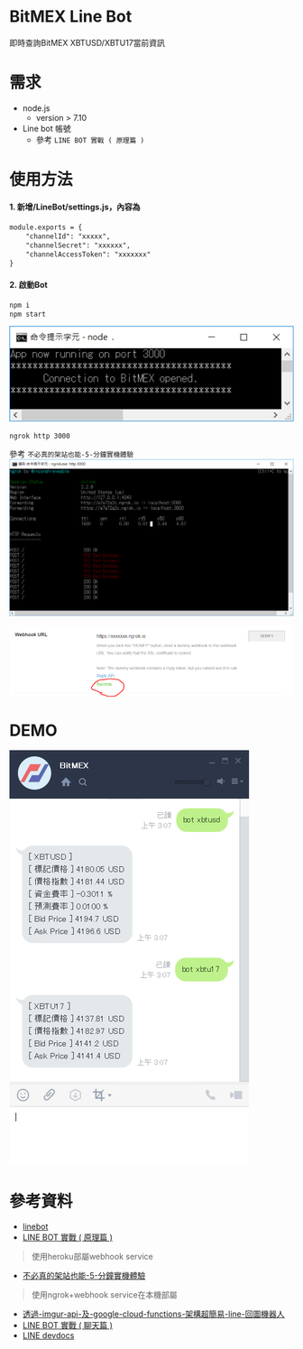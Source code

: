 # BitMEX Line Bot
即時查詢BitMEX XBTUSD/XBTU17當前資訊

# 需求
* node.js 
    * version > 7.10
* Line bot 帳號 
    * 參考 `LINE BOT 實戰 ( 原理篇 )`
# 使用方法
#### 1. 新增/LineBot/settings.js，內容為
```javascript=
module.exports = {
    "channelId": "xxxxx",
    "channelSecret": "xxxxxx",
    "channelAccessToken": "xxxxxxx"
}
```
#### 2. 啟動Bot
```javascript=
npm i
npm start
```
![](./pic/2-1)

```shell=
ngrok http 3000
```
 參考 `不必真的架站也能-5-分鐘實機體驗`
![](./pic/2-3)
 
![](./pic/2-2)


# DEMO
![](./pic/demo)

# 參考資料
* [linebot](https://github.com/boybundit/linebot)
* [LINE BOT 實戰 ( 原理篇 )](http://www.oxxostudio.tw/articles/201701/line-bot.html)
> 使用heroku部屬webhook service
* [不必真的架站也能-5-分鐘實機體驗](https://simonhsu.blog/2017/01/25/不必真的架站也能-5-分鐘實機體驗-line-bot-message-api-應用-by-node-js-ngrok/)
> 使用ngrok+webhook service在本機部屬
* [透過-imgur-api-及-google-cloud-functions-架構超簡易-line-回圖機器人](https://simonhsu.blog/2017/04/06/透過-imgur-api-及-google-cloud-functions-架構超簡易-line-回圖機器人-連圖片流/)
* [LINE BOT 實戰 ( 聊天篇 )](http://www.oxxostudio.tw/articles/201701/line-bot-2.html)
* [LINE devdocs](https://devdocs.line.me/en/#webhook-event-object)

